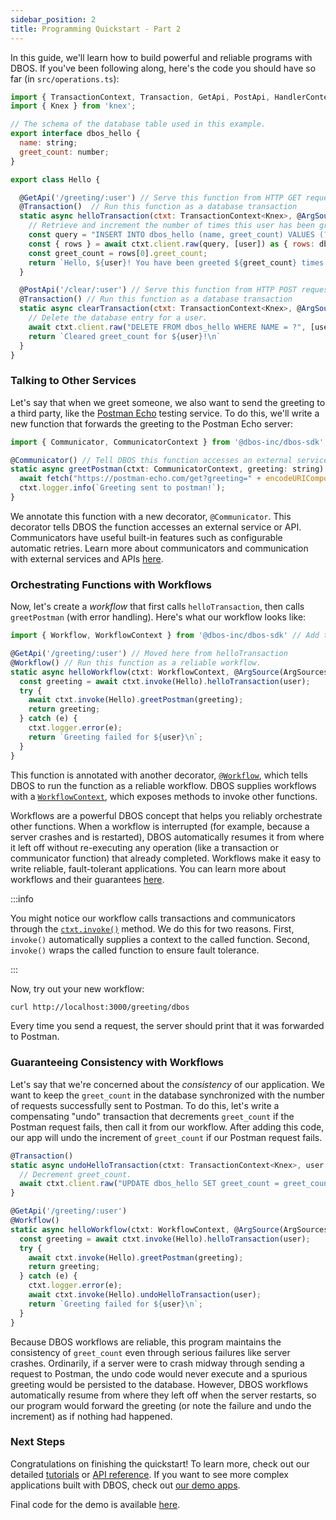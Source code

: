 ```yaml
---
sidebar_position: 2
title: Programming Quickstart - Part 2
---
```


In this guide, we'll learn how to build powerful and reliable programs with DBOS.
If you've been following along, here's the code you should have so far (in `src/operations.ts`):

```javascript
import { TransactionContext, Transaction, GetApi, PostApi, HandlerContext } from '@dbos-inc/dbos-sdk'
import { Knex } from 'knex';

// The schema of the database table used in this example.
export interface dbos_hello {
  name: string;
  greet_count: number;
}

export class Hello {

  @GetApi('/greeting/:user') // Serve this function from HTTP GET requests to the /greeting endpoint with 'user' as a path parameter
  @Transaction()  // Run this function as a database transaction
  static async helloTransaction(ctxt: TransactionContext<Knex>, @ArgSource(ArgSources.URL) user: string) {
    // Retrieve and increment the number of times this user has been greeted.
    const query = "INSERT INTO dbos_hello (name, greet_count) VALUES (?, 1) ON CONFLICT (name) DO UPDATE SET greet_count = dbos_hello.greet_count + 1 RETURNING greet_count;"
    const { rows } = await ctxt.client.raw(query, [user]) as { rows: dbos_hello[] };
    const greet_count = rows[0].greet_count;
    return `Hello, ${user}! You have been greeted ${greet_count} times.\n`;
  }

  @PostApi('/clear/:user') // Serve this function from HTTP POST requests to the /clear endpoint with 'user' as a path parameter
  @Transaction() // Run this function as a database transaction
  static async clearTransaction(ctxt: TransactionContext<Knex>, @ArgSource(ArgSources.URL) user: string) {
    // Delete the database entry for a user.
    await ctxt.client.raw("DELETE FROM dbos_hello WHERE NAME = ?", [user]);
    return `Cleared greet_count for ${user}!\n`
  }
}
```

### Talking to Other Services

Let's say that when we greet someone, we also want to send the greeting to a third party, like the [Postman Echo](https://postman-echo.com/) testing service.
To do this, we'll write a new function that forwards the greeting to the Postman Echo server:

```javascript
import { Communicator, CommunicatorContext } from '@dbos-inc/dbos-sdk' // Add these to your imports

@Communicator() // Tell DBOS this function accesses an external service or API.
static async greetPostman(ctxt: CommunicatorContext, greeting: string) {
  await fetch("https://postman-echo.com/get?greeting=" + encodeURIComponent(greeting));
  ctxt.logger.info(`Greeting sent to postman!`);
}
```

We annotate this function with a new decorator, `@Communicator`.
This decorator tells DBOS the function accesses an external service or API.
Communicators have useful built-in features such as configurable automatic retries.
Learn more about communicators and communication with external services and APIs [here](../tutorials/communicator-tutorial).

### Orchestrating Functions with Workflows

Now, let's create a _workflow_ that first calls `helloTransaction`, then calls `greetPostman` (with error handling).
Here's what our workflow looks like:

```javascript
import { Workflow, WorkflowContext } from '@dbos-inc/dbos-sdk' // Add these to your imports

@GetApi('/greeting/:user') // Moved here from helloTransaction
@Workflow() // Run this function as a reliable workflow.
static async helloWorkflow(ctxt: WorkflowContext, @ArgSource(ArgSources.URL) user: string) {
  const greeting = await ctxt.invoke(Hello).helloTransaction(user);
  try {
    await ctxt.invoke(Hello).greetPostman(greeting);
    return greeting;
  } catch (e) {
    ctxt.logger.error(e);
    return `Greeting failed for ${user}\n`;
  }
}
```

This function is annotated with another decorator, [`@Workflow`](../api-reference/decorators#workflow), which tells DBOS to run the function as a reliable workflow.
DBOS supplies workflows with a [`WorkflowContext`](../api-reference/contexts#workflowcontext), which exposes methods to invoke other functions.

Workflows are a powerful DBOS concept that helps you reliably orchestrate other functions.
When a workflow is interrupted (for example, because a server crashes and is restarted), DBOS automatically resumes it from where it left off without re-executing any operation (like a transaction or communicator function) that already completed.
Workflows make it easy to write reliable, fault-tolerant applications.
You can learn more about workflows and their guarantees [here](../tutorials/workflow-tutorial).

:::info

You might notice our workflow calls transactions and communicators through the [`ctxt.invoke()`](../api-reference/contexts#workflowctxtinvoketargetclass) method.
We do this for two reasons.
First, `invoke()` automatically supplies a context to the called function.
Second, `invoke()` wraps the called function to ensure fault tolerance.

:::

Now, try out your new workflow:

```bash
curl http://localhost:3000/greeting/dbos
```

Every time you send a request, the server should print that it was forwarded to Postman.

### Guaranteeing Consistency with Workflows

Let's say that we're concerned about the _consistency_ of our application.
We want to keep the `greet_count` in the database synchronized with the number of requests successfully sent to Postman.
To do this, let's write a compensating "undo" transaction that decrements `greet_count` if the Postman request fails, then call it from our workflow.
After adding this code, our app will undo the increment of `greet_count` if our Postman request fails.

```javascript
@Transaction()
static async undoHelloTransaction(ctxt: TransactionContext<Knex>, user: string) {
  // Decrement greet_count.
  await ctxt.client.raw("UPDATE dbos_hello SET greet_count = greet_count - 1 WHERE name = ?", [user]);
}

@GetApi('/greeting/:user')
@Workflow()
static async helloWorkflow(ctxt: WorkflowContext, @ArgSource(ArgSources.URL) user: string) {
  const greeting = await ctxt.invoke(Hello).helloTransaction(user);
  try {
    await ctxt.invoke(Hello).greetPostman(greeting);
    return greeting;
  } catch (e) {
    ctxt.logger.error(e);
    await ctxt.invoke(Hello).undoHelloTransaction(user);
    return `Greeting failed for ${user}\n`;
  }
}
```

Because DBOS workflows are reliable, this program maintains the consistency of `greet_count` even through serious failures like server crashes.
Ordinarily, if a server were to crash midway through sending a request to Postman, the undo code would never execute and a spurious greeting would be persisted to the database.
However, DBOS workflows automatically resume from where they left off when the server restarts, so our program would forward the greeting (or note the failure and undo the increment) as if nothing had happened.

### Next Steps

Congratulations on finishing the quickstart!  To learn more, check out our detailed [tutorials](../category/tutorials) or [API reference](../category/reference).
If you want to see more complex applications built with DBOS, check out [our demo apps](../tutorials/demo-apps).

Final code for the demo is available [here](https://github.com/dbos-inc/dbos-demo-apps/tree/main/hello-extended).
